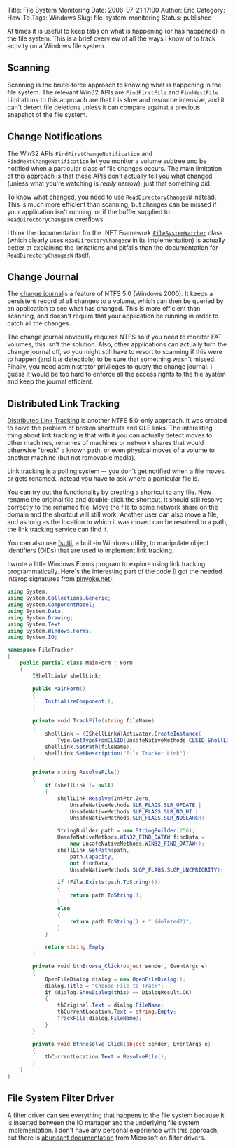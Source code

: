 Title: File System Monitoring
Date: 2006-07-21 17:00
Author: Eric
Category: How-To
Tags: Windows
Slug: file-system-monitoring
Status: published

At times it is useful to keep tabs on what is happening (or has
happened) in the file system. This is a brief overview of all the ways I
know of to track activity on a Windows file system.<!--more-->

Scanning
--------

Scanning is the brute-force approach to knowing what is happening in the
file system. The relevant Win32 APIs are `FindFirstFile` and
`FindNextFile`. Limitations to this approach are that it is slow and
resource intensive, and it can't detect file deletions unless it can
compare against a previous snapshot of the file system.

Change Notifications
--------------------

The Win32 APIs `FindFirstChangeNotification` and
`FindNextChangeNotification` let you monitor a volume subtree and be
notified when a particular class of file changes occurs. The main
limitation of this approach is that these APIs don't actually tell you
what changed (unless what you're watching is *really* narrow), just that
something did.

To know what changed, you need to use `ReadDirectoryChangesW` instead.
This is much more efficient than scanning, but changes can be missed if
your application isn't running, or if the buffer supplied to
`ReadDirectoryChangesW` overflows.

I think the documentation for the .NET Framework
[`FileSystemWatcher`](http://msdn2.microsoft.com/en-us/library/system.io.filesystemwatcher.aspx)
class (which clearly uses `ReadDirectoryChangesW` in its implementation)
is actually better at explaining the limitations and pitfalls than the
documentation for `ReadDirectoryChangesW` itself.

Change Journal
--------------

The [change
journal](http://msdn2.microsoft.com/en-us/library/aa363798(VS.85).aspx "Change Journal Documentation")is
a feature of NTFS 5.0 (Windows 2000). It keeps a persistent record of
all changes to a volume, which can then be queried by an application to
see what has changed. This is more efficient than scanning, and doesn't
require that your application be running in order to catch all the
changes.

The change journal obviously requires NTFS so if you need to monitor FAT
volumes, this isn't the solution. Also, other applications can actually
turn the change journal off, so you might still have to resort to
scanning if this were to happen (and it *is* detectible) to be sure that
something wasn't missed. Finally, you need administrator privileges to
query the change journal. I guess it would be too hard to enforce all
the access rights to the file system and keep the journal efficient.

Distributed Link Tracking
-------------------------

[Distributed Link
Tracking](http://msdn.microsoft.com/en-us/library/aa363997.aspx) is
another NTFS 5.0-only approach. It was created to solve the problem of
broken shortcuts and OLE links. The interesting thing about link
tracking is that with it you can actually detect moves to other
machines, renames of machines or network shares that would otherwise
"break" a known path, or even physical moves of a volume to another
machine (but not removable media).

Link tracking is a polling system -- you don't get notified when a file
moves or gets renamed. Instead you have to ask where a particular file
is.

You can try out the functionality by creating a shortcut to any file.
Now rename the original file and double-click the shortcut. It should
still resolve correctly to the renamed file. Move the file to some
network share on the domain and the shortcut will still work. Another
user can also move a file, and as long as the location to which it was
moved can be resolved to a path, the link tracking service can find it.

You can also use
[fsutil](http://www.microsoft.com/resources/documentation/windows/xp/all/proddocs/en-us/fsutil_objectid.mspx?mfr=true),
a built-in Windows utility, to manipulate object identifiers (OIDs) that
are used to implement link tracking.

I wrote a little Windows Forms program to explore using link tracking
programmatically. Here's the interesting part of the code (I got the
needed interop signatures from [pinvoke.net](http://pinvoke.net)):

```csharp
using System;
using System.Collections.Generic;
using System.ComponentModel;
using System.Data;
using System.Drawing;
using System.Text;
using System.Windows.Forms;
using System.IO;    

namespace FileTracker
{
    public partial class MainForm : Form
    {
        IShellLinkW shellLink;    

        public MainForm()
        {
            InitializeComponent();
        }    

        private void TrackFile(string fileName)
        {
            shellLink = (IShellLinkW)Activator.CreateInstance(
                Type.GetTypeFromCLSID(UnsafeNativeMethods.CLSID_ShellLink));
            shellLink.SetPath(fileName);
            shellLink.SetDescription("File Tracker Link");
        }    

        private string ResolveFile()
        {
            if (shellLink != null)
            {
                shellLink.Resolve(IntPtr.Zero,
                    UnsafeNativeMethods.SLR_FLAGS.SLR_UPDATE |
                    UnsafeNativeMethods.SLR_FLAGS.SLR_NO_UI |
                    UnsafeNativeMethods.SLR_FLAGS.SLR_NOSEARCH);    

                StringBuilder path = new StringBuilder(256);
                UnsafeNativeMethods.WIN32_FIND_DATAW findData =
                    new UnsafeNativeMethods.WIN32_FIND_DATAW();
                shellLink.GetPath(path,
                    path.Capacity,
                    out findData,
                    UnsafeNativeMethods.SLGP_FLAGS.SLGP_UNCPRIORITY);    

                if (File.Exists(path.ToString()))
                {
                    return path.ToString();
                }
                else
                {
                    return path.ToString() + " (deleted?)";
                }
            }    

            return string.Empty;
        }    

        private void btnBrowse_Click(object sender, EventArgs e)
        {
            OpenFileDialog dialog = new OpenFileDialog();
            dialog.Title = "Choose File to Track";
            if (dialog.ShowDialog(this) == DialogResult.OK)
            {
                tbOriginal.Text = dialog.FileName;
                tbCurrentLocation.Text = string.Empty;
                TrackFile(dialog.FileName);
            }
        }    

        private void btnResolve_Click(object sender, EventArgs e)
        {
            tbCurrentLocation.Text = ResolveFile();
        }
    }
}
```

File System Filter Driver
-------------------------

A filter driver can see everything that happens to the file system
because it is inserted between the IO manager and the underlying file
system implementation. I don't have any personal experience with this
approach, but there is [abundant
documentation](http://www.microsoft.com/whdc/driver/filterdrv/default.mspx)
from Microsoft on filter drivers.
